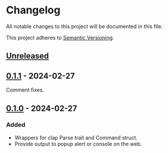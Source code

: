 # Changelog

All notable changes to this project will be documented in this file.

This project adheres to [Semantic Versioning](https://semver.org/spec/v2.0.0.html).

## [Unreleased]

## [0.1.1] - 2024-02-27
Comment fixes.

## [0.1.0] - 2024-02-27

### Added
 * Wrappers for clap Parse trait and Command struct.
 * Provide output to popup alert or console on the web.

[unreleased]: https://github.com/stonerfish/we_clap/compare/v0.1.1...HEAD
[0.1.1]: https://github.com/stonerfish/we_clap/releases/tag/v0.1.1
[0.1.0]: https://github.com/stonerfish/we_clap/releases/tag/v0.1.0
